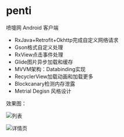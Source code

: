 # penti
喷嚏网 Android 客户端

- RxJava+Retrofit+Okhttp完成自定义网络请求
- Gson格式自定义处理
- RxView点击事件处理
- Glide图片异步加载和缓存
- MVVM架构：Databinding实现
- RecyclerView加载动画和加载更多
- Blockcanary检测内存泄露
- Metrial Degisn 风格设计

效果图：

![列表](https://github.com/Ryanst/penti/blob/master/images/penti_list.gif)


![详情页](https://github.com/Ryanst/penti/blob/master/images/penti_detail.gif)

